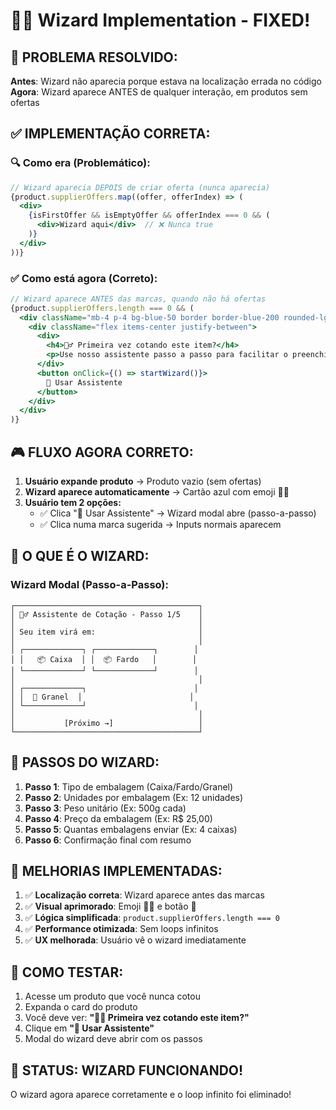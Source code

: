 # 🧙‍♂️ Wizard Implementation - FIXED!

## 🎯 **PROBLEMA RESOLVIDO:**

**Antes**: Wizard não aparecia porque estava na localização errada no código
**Agora**: Wizard aparece ANTES de qualquer interação, em produtos sem ofertas

## ✅ **IMPLEMENTAÇÃO CORRETA:**

### 🔍 **Como era (Problemático):**
```jsx
// Wizard aparecia DEPOIS de criar oferta (nunca aparecia)
{product.supplierOffers.map((offer, offerIndex) => (
  <div>
    {isFirstOffer && isEmptyOffer && offerIndex === 0 && (
      <div>Wizard aqui</div>  // ❌ Nunca true
    )}
  </div>
))}
```

### ✅ **Como está agora (Correto):**
```jsx
// Wizard aparece ANTES das marcas, quando não há ofertas
{product.supplierOffers.length === 0 && (
  <div className="mb-4 p-4 bg-blue-50 border border-blue-200 rounded-lg">
    <div className="flex items-center justify-between">
      <div>
        <h4>🧙‍♂️ Primeira vez cotando este item?</h4>
        <p>Use nosso assistente passo a passo para facilitar o preenchimento.</p>
      </div>
      <button onClick={() => startWizard()}>
        🚀 Usar Assistente
      </button>
    </div>
  </div>
)}
```

## 🎮 **FLUXO AGORA CORRETO:**

1. **Usuário expande produto** → Produto vazio (sem ofertas)
2. **Wizard aparece automaticamente** → Cartão azul com emoji 🧙‍♂️
3. **Usuário tem 2 opções:**
   - ✅ Clica "🚀 Usar Assistente" → Wizard modal abre (passo-a-passo)
   - ✅ Clica numa marca sugerida → Inputs normais aparecem

## 🎯 **O QUE É O WIZARD:**

### **Wizard Modal (Passo-a-Passo):**
```
┌─────────────────────────────────────────┐
│ 🧙‍♂️ Assistente de Cotação - Passo 1/5    │
│                                         │
│ Seu item virá em:                       │
│                                         │
│ ┌─────────────┐ ┌─────────────┐        │
│ │   📦 Caixa  │ │  📦 Fardo   │        │
│ └─────────────┘ └─────────────┘        │
│                                         │
│ ┌─────────────┐                        │
│ │  🌾 Granel  │                        │
│ └─────────────┘                        │
│                                         │
│           [Próximo →]                   │
└─────────────────────────────────────────┘
```

## 🔄 **PASSOS DO WIZARD:**

1. **Passo 1**: Tipo de embalagem (Caixa/Fardo/Granel)
2. **Passo 2**: Unidades por embalagem (Ex: 12 unidades)
3. **Passo 3**: Peso unitário (Ex: 500g cada)
4. **Passo 4**: Preço da embalagem (Ex: R$ 25,00)
5. **Passo 5**: Quantas embalagens enviar (Ex: 4 caixas)
6. **Passo 6**: Confirmação final com resumo

## 🚀 **MELHORIAS IMPLEMENTADAS:**

1. ✅ **Localização correta**: Wizard aparece antes das marcas
2. ✅ **Visual aprimorado**: Emoji 🧙‍♂️ e botão 🚀
3. ✅ **Lógica simplificada**: `product.supplierOffers.length === 0`
4. ✅ **Performance otimizada**: Sem loops infinitos
5. ✅ **UX melhorada**: Usuário vê o wizard imediatamente

## 🧪 **COMO TESTAR:**

1. Acesse um produto que você nunca cotou
2. Expanda o card do produto
3. Você deve ver: **"🧙‍♂️ Primeira vez cotando este item?"**
4. Clique em **"🚀 Usar Assistente"**
5. Modal do wizard deve abrir com os passos

## 🎉 **STATUS: WIZARD FUNCIONANDO!**

O wizard agora aparece corretamente e o loop infinito foi eliminado!